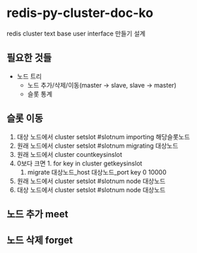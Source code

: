 # redis-py-cluster-doc-ko
redis cluster text base user interface 만들기 설계

## 필요한 것들
* 노드 트리
  * 노드 추가/삭제/이동(master -> slave, slave -> master)
  * 슬롯 통계

## 슬롯 이동
1. 대상 노드에서 cluster setslot #slotnum importing 해당슬롯노드
1. 원래 노드에서 cluster setslot #slotnum migrating 대상노드
1. 원래 노드에서 cluster countkeysinslot
  1. 0보다 크면
    1. for key in cluster getkeysinslot
      1. migrate 대상노드_host 대상노드_port key 0 10000
1. 원래 노드에서 cluster setslot #slotnum node 대상노드
1. 대상 노드에서 cluster setslot #slotnum node 대상노드
  

## 노드 추가 meet

## 노드 삭제 forget


    
